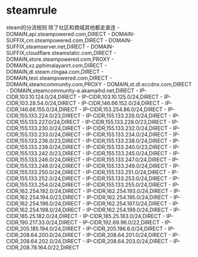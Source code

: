 # steamrule
steam的分流规则 除了社区和商城其他都走直连
         - DOMAIN,api.steampowered.com,DIRECT
         - DOMAIN-SUFFIX,cm.steampowered.com,DIRECT
         - DOMAIN-SUFFIX,steamserver.net,DIRECT
         - DOMAIN-SUFFIX,cloudflare.steamstatic.com,DIRECT
         - DOMAIN,store.steampowered.com,PROXY
         - DOMAIN,xz.pphimalayanrt.com,DIRECT
         - DOMAIN,dl.steam.clngaa.com,DIRECT
         - DOMAIN,test.steampowered.com,DIRECT
         - DOMAIN,steamcommunity.com,PROXY
         - DOMAIN,st.dl.eccdnx.com,DIRECT
         - DOMAIN,steamcommunity-a.akamaihd.net,DIRECT
         - IP-CIDR,103.10.124.0/24,DIRECT
         - IP-CIDR,103.10.125.0/24,DIRECT
         - IP-CIDR,103.28.54.0/24,DIRECT
         - IP-CIDR,146.66.152.0/24,DIRECT
         - IP-CIDR,146.66.155.0/24,DIRECT
         - IP-CIDR,153.254.86.0/24,DIRECT
         - IP-CIDR,155.133.224.0/23,DIRECT
         - IP-CIDR,155.133.226.0/24,DIRECT
         - IP-CIDR,155.133.227.0/24,DIRECT
         - IP-CIDR,155.133.228.0/23,DIRECT
         - IP-CIDR,155.133.230.0/24,DIRECT
         - IP-CIDR,155.133.232.0/24,DIRECT
         - IP-CIDR,155.133.233.0/24,DIRECT
         - IP-CIDR,155.133.234.0/24,DIRECT
         - IP-CIDR,155.133.236.0/23,DIRECT
         - IP-CIDR,155.133.238.0/24,DIRECT
         - IP-CIDR,155.133.239.0/24,DIRECT
         - IP-CIDR,155.133.240.0/23,DIRECT
         - IP-CIDR,155.133.242.0/23,DIRECT
         - IP-CIDR,155.133.245.0/24,DIRECT
         - IP-CIDR,155.133.246.0/24,DIRECT
         - IP-CIDR,155.133.247.0/24,DIRECT
         - IP-CIDR,155.133.248.0/24,DIRECT
         - IP-CIDR,155.133.249.0/24,DIRECT
         - IP-CIDR,155.133.250.0/24,DIRECT
         - IP-CIDR,155.133.251.0/24,DIRECT
         - IP-CIDR,155.133.252.0/24,DIRECT
         - IP-CIDR,155.133.253.0/24,DIRECT
         - IP-CIDR,155.133.254.0/24,DIRECT
         - IP-CIDR,155.133.255.0/24,DIRECT
         - IP-CIDR,162.254.192.0/24,DIRECT
         - IP-CIDR,162.254.193.0/24,DIRECT
         - IP-CIDR,162.254.194.0/23,DIRECT
         - IP-CIDR,162.254.195.0/24,DIRECT
         - IP-CIDR,162.254.196.0/24,DIRECT
         - IP-CIDR,162.254.197.0/24,DIRECT
         - IP-CIDR,162.254.198.0/24,DIRECT
         - IP-CIDR,162.254.199.0/24,DIRECT
         - IP-CIDR,185.25.182.0/24,DIRECT
         - IP-CIDR,185.25.183.0/24,DIRECT
         - IP-CIDR,190.217.33.0/24,DIRECT
         - IP-CIDR,192.69.96.0/22,DIRECT
         - IP-CIDR,205.185.194.0/24,DIRECT
         - IP-CIDR,205.196.6.0/24,DIRECT
         - IP-CIDR,208.64.200.0/24,DIRECT
         - IP-CIDR,208.64.201.0/24,DIRECT
         - IP-CIDR,208.64.202.0/24,DIRECT
         - IP-CIDR,208.64.203.0/24,DIRECT
         - IP-CIDR,208.78.164.0/22,DIRECT   
